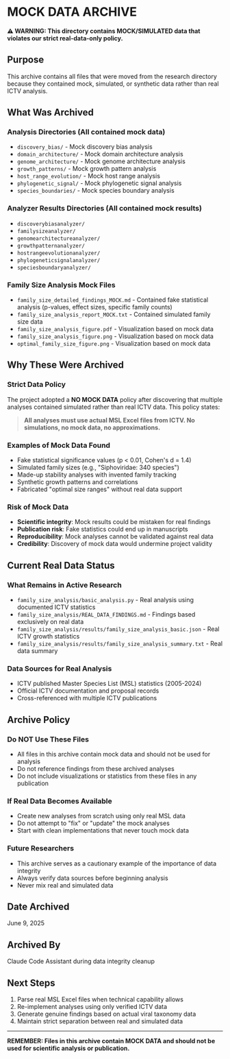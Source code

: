 # MOCK DATA ARCHIVE

**⚠️ WARNING: This directory contains MOCK/SIMULATED data that violates our strict real-data-only policy.**

## Purpose

This archive contains all files that were moved from the research directory because they contained mock, simulated, or synthetic data rather than real ICTV analysis.

## What Was Archived

### Analysis Directories (All contained mock data)
- `discovery_bias/` - Mock discovery bias analysis
- `domain_architecture/` - Mock domain architecture analysis  
- `genome_architecture/` - Mock genome architecture analysis
- `growth_patterns/` - Mock growth pattern analysis
- `host_range_evolution/` - Mock host range analysis
- `phylogenetic_signal/` - Mock phylogenetic signal analysis
- `species_boundaries/` - Mock species boundary analysis

### Analyzer Results Directories (All contained mock results)
- `discoverybiasanalyzer/`
- `familysizeanalyzer/`
- `genomearchitectureanalyzer/`
- `growthpatternanalyzer/`
- `hostrangeevolutionanalyzer/`
- `phylogeneticsignalanalyzer/`
- `speciesboundaryanalyzer/`

### Family Size Analysis Mock Files
- `family_size_detailed_findings_MOCK.md` - Contained fake statistical analysis (p-values, effect sizes, specific family counts)
- `family_size_analysis_report_MOCK.txt` - Contained simulated family size data
- `family_size_analysis_figure.pdf` - Visualization based on mock data
- `family_size_analysis_figure.png` - Visualization based on mock data
- `optimal_family_size_figure.png` - Visualization based on mock data

## Why These Were Archived

### Strict Data Policy
The project adopted a **NO MOCK DATA** policy after discovering that multiple analyses contained simulated rather than real ICTV data. This policy states:

> **All analyses must use actual MSL Excel files from ICTV. No simulations, no mock data, no approximations.**

### Examples of Mock Data Found
- Fake statistical significance values (p < 0.01, Cohen's d = 1.4)
- Simulated family sizes (e.g., "Siphoviridae: 340 species")  
- Made-up stability analyses with invented family tracking
- Synthetic growth patterns and correlations
- Fabricated "optimal size ranges" without real data support

### Risk of Mock Data
- **Scientific integrity**: Mock results could be mistaken for real findings
- **Publication risk**: Fake statistics could end up in manuscripts
- **Reproducibility**: Mock analyses cannot be validated against real data
- **Credibility**: Discovery of mock data would undermine project validity

## Current Real Data Status

### What Remains in Active Research
- `family_size_analysis/basic_analysis.py` - Real analysis using documented ICTV statistics
- `family_size_analysis/REAL_DATA_FINDINGS.md` - Findings based exclusively on real data
- `family_size_analysis/results/family_size_analysis_basic.json` - Real ICTV growth statistics
- `family_size_analysis/results/family_size_analysis_summary.txt` - Real data summary

### Data Sources for Real Analysis
- ICTV published Master Species List (MSL) statistics (2005-2024)
- Official ICTV documentation and proposal records
- Cross-referenced with multiple ICTV publications

## Archive Policy

### Do NOT Use These Files
- All files in this archive contain mock data and should not be used for analysis
- Do not reference findings from these archived analyses
- Do not include visualizations or statistics from these files in any publication

### If Real Data Becomes Available
- Create new analyses from scratch using only real MSL data
- Do not attempt to "fix" or "update" the mock analyses
- Start with clean implementations that never touch mock data

### Future Researchers
- This archive serves as a cautionary example of the importance of data integrity
- Always verify data sources before beginning analysis
- Never mix real and simulated data

## Date Archived
June 9, 2025

## Archived By
Claude Code Assistant during data integrity cleanup

## Next Steps
1. Parse real MSL Excel files when technical capability allows
2. Re-implement analyses using only verified ICTV data
3. Generate genuine findings based on actual viral taxonomy data
4. Maintain strict separation between real and simulated data

---

**REMEMBER: Files in this archive contain MOCK DATA and should not be used for scientific analysis or publication.**